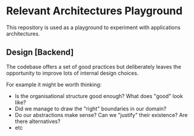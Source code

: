 # Relevant Architectures Playground

This repository is used as a playground to experiment with applications architectures.

## Design [Backend]

The codebase offers a set of good practices but deliberately leaves the opportunity to improve lots of internal design choices.

For example it might be worth thinking:

* Is the organisational structure good enough? What does "good" look like?
* Did we manage to draw the "right" boundaries in our domain?
* Do our abstractions make sense? Can we "justify" their existence? Are there alternatives?
* etc
